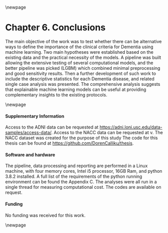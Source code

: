 \newpage

# Chapter 6. Conclusions

The main objective of the work was to test whether there can be alternative ways to define the importance of the clinical criteria for Dementia using machine learning. Two main hypotheses were established based on the existing data and the practical necessity of the models. A pipeline was built allowing the extensive testing of several computational models, and the better pipeline was picked (LGBM) which combined minimal preprocessing and good sensitivity results. Then a further development of such work to include the descriptive statistics for each Dementia disease, and related single case analysis was presented. The comprehensive analysis suggests that  explainable machine learning models can be useful at providing complementary insights to the existing protocols.

\newpage
#### Supplementary Information
<!--
Provide information about the availability of supplementary resources, such as study protocol, Web calculator, and data sets
-->

Access to the ADNI data can be requested at https://adni.loni.usc.edu/data-samples/access-data/.
Access to the NACC data can be requested at v.
The NACC dataset was created for the purpose of this study
The code for this thesis can be found at https://github.com/DorenCalliku/thesis.

#### Software and hardware

The pipeline, data processing and reporting are performed in a Linux machine, with four memory cores, Intel i5 processor, 16GB Ram, and python 3.8.2 installed. A full list of the requirements of the python running environment can be found the Appendix C. The analyses were all run in a single thread for measuring computational cost. The codes are available on request.


#### Funding
<!--
Give the source of funding and the role of the funders for the present study
-->
No funding was received for this work.


\newpage
